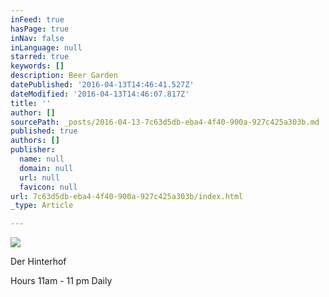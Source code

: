 ```yaml
---
inFeed: true
hasPage: true
inNav: false
inLanguage: null
starred: true
keywords: []
description: Beer Garden
datePublished: '2016-04-13T14:46:41.527Z'
dateModified: '2016-04-13T14:46:07.817Z'
title: ''
author: []
sourcePath: _posts/2016-04-13-7c63d5db-eba4-4f40-900a-927c425a303b.md
published: true
authors: []
publisher:
  name: null
  domain: null
  url: null
  favicon: null
url: 7c63d5db-eba4-4f40-900a-927c425a303b/index.html
_type: Article

---
```

![](https://the-grid-user-content.s3-us-west-2.amazonaws.com/33fde480-86c5-41d2-ac54-f4abada8d5a2.jpg)

Der Hinterhof 

Hours 11am - 11 pm Daily